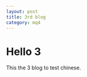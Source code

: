 ```yaml
---
layout: post
title: 3rd blog
category: mq4
---
```


Hello 3
===============

This the 3 blog to test chinese.
